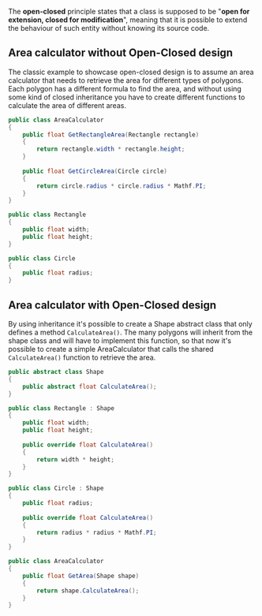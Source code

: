 The **open-closed** principle states that a class is supposed to be "**open for extension, closed for modification**", meaning that it is possible to extend the behaviour of such entity without knowing its source code.

## Area calculator without Open-Closed design
The classic example to showcase open-closed design is to assume an area calculator that needs to retrieve the area for different types of polygons. Each polygon has a different formula to find the area, and without using some kind of closed inheritance you have to create different functions to calculate the area of different areas.

```c#
public class AreaCalculator
{
	public float GetRectangleArea(Rectangle rectangle)
	{
		return rectangle.width * rectangle.height;
	}
	
	public float GetCircleArea(Circle circle)
	{
		return circle.radius * circle.radius * Mathf.PI;
	}
}

public class Rectangle
{
	public float width;
	public float height;
}

public class Circle
{
	public float radius;
}
```

## Area calculator with Open-Closed design
By using inheritance it's possible to create a Shape abstract class that only defines a method `CalculateArea()`.
The many polygons will inherit from the shape class and will have to implement this function, so that now it's possible to create a simple AreaCalculator that calls the shared `CalculateArea()` function to retrieve the area.

```c#
public abstract class Shape
{
	public abstract float CalculateArea();
}

public class Rectangle : Shape
{
	public float width;
	public float height;
	
	public override float CalculateArea()
	{
		return width * height;
	}
}

public class Circle : Shape
{
	public float radius;
	
	public override float CalculateArea()
	{
		return radius * radius * Mathf.PI;
	}
}

public class AreaCalculator
{
	public float GetArea(Shape shape)
	{
		return shape.CalculateArea();
	}
}
```
